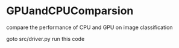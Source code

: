 # GPUandCPUComparsion
compare the performance of CPU and GPU on image classification

goto src/driver.py
run this code

